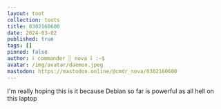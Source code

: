 ```yaml
---
layout: toot
collection: toots
title: 0302160600
date: 2024-03-02
published: true
tags: []
pinned: false
author: ⸸ commander ░ nova ⸸ :~$
avatar: /img/avatar/daemon.jpeg
mastodon: https://mastodon.online/@cmdr_nova/0302160600
---
```


I'm really hoping this is it because Debian so far is powerful as all hell on this laptop
